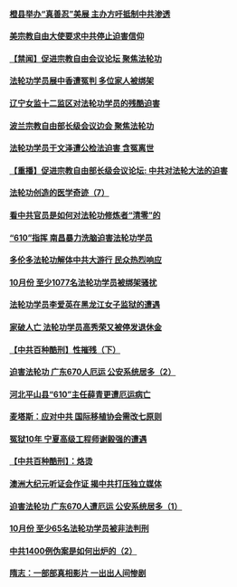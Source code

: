 #### [橙县举办“真善忍”美展 主办方吁抵制中共渗透](../pages/prog424/a102992311.md?t=11221651) 
#### [美宗教自由大使要求中共停止迫害信仰](../pages/prog424/a102992042.md?t=11221651) 
#### [【禁闻】促进宗教自由会议论坛 聚焦法轮功](../pages/prog424/a102991735.md?t=11221651) 
#### [法轮功学员展中香遭冤判 多位家人被绑架](../pages/prog424/a102991486.md?t=11221651) 
#### [辽宁女监十二监区对法轮功学员的残酷迫害](../pages/prog424/a102991252.md?t=11221651) 
#### [波兰宗教自由部长级会议边会 聚焦法轮功](../pages/prog424/a102990574.md?t=11221651) 
#### [法轮功学员于文泽遭公检法迫害 含冤离世](../pages/prog424/a102990044.md?t=11221651) 
#### [【重播】促进宗教自由部长级会议论坛: 中共对法轮大法的迫害](../pages/prog424/a102989998.md?t=11221651) 
#### [法轮功创造的医学奇迹（7）](../pages/prog424/a102988957.md?t=11221651) 
#### [看中共官员是如何对法轮功修炼者“清零”的](../pages/prog424/a102988824.md?t=11221651) 
#### [“610”指挥 南昌暴力洗脑迫害法轮功学员](../pages/prog424/a102988212.md?t=11221651) 
#### [多伦多法轮功解体中共大游行 民众热烈响应](../pages/prog424/a102987534.md?t=11221651) 
#### [10月份 至少1077名法轮功学员被绑架骚扰](../pages/prog424/a102985974.md?t=11221651) 
#### [法轮功学员李爱英在黑龙江女子监狱的遭遇](../pages/prog424/a102985331.md?t=11221651) 
#### [家破人亡 法轮功学员高秀荣又被停发退休金](../pages/prog424/a102984478.md?t=11221651) 
#### [【中共百种酷刑】性摧残（下）](../pages/prog424/a102984141.md?t=11221651) 
#### [迫害法轮功 广东670人厄运 公安系统居多（2）](../pages/prog424/a102983153.md?t=11221651) 
#### [河北平山县“610”主任薛青更遭厄运病亡](../pages/prog424/a102982613.md?t=11221651) 
#### [麦塔斯：应对中共 国际移植协会需改七原则](../pages/prog424/a102982606.md?t=11221651) 
#### [冤狱10年 宁夏高级工程师谢毅强的遭遇](../pages/prog424/a102982093.md?t=11221651) 
#### [【中共百种酷刑】：烙烫](../pages/prog424/a102980540.md?t=11221651) 
#### [澳洲大纪元听证会作证 揭中共打压独立媒体](../pages/prog424/a102980509.md?t=11221651) 
#### [迫害法轮功 广东670人遭厄运 公安系统居多（1）](../pages/prog424/a102980474.md?t=11221651) 
#### [10月份 至少65名法轮功学员被非法判刑](../pages/prog424/a102979611.md?t=11221651) 
#### [中共1400例伪案是如何出炉的（2）](../pages/prog424/a102978694.md?t=11221651) 
#### [隋志：一部部真相影片 一出出人间惨剧](../pages/prog424/a102978465.md?t=11221651) 
